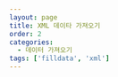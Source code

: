 ```yaml
---
layout: page
title: XML 데이타 가져오기
order: 2
categories:
  - 데이터 가져오기
tags: ['filldata', 'xml']
---
```

